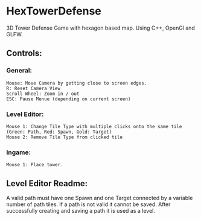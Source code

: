 # HexTowerDefense

3D Tower Defense Game with hexagon based map. 
Using C++, OpenGl and GLFW.

## Controls:
   ### General:
    Mouse: Move Camera by getting close to screen edges.
    R: Reset Camera View
    Scroll Wheel: Zoom in / out
    ESC: Pause Menue (depending on current screen)
   ### Level Editor:
    Mouse 1: Change Tile Type with multiple clicks onto the same tile (Green: Path, Red: Spawn, Gold: Target)
    Mouse 2: Remove Tile Type from clicked tile
   ### Ingame:
    Mouse 1: Place tower.

 ## Level Editor Readme:
  A valid path must have one Spawn and one Target connected by a variable number of path tiles. 
  If a path is not valid it cannot be saved. 
  After successfully creating and saving a path it is used as a level.
    
  
